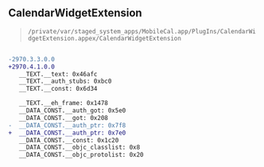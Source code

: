## CalendarWidgetExtension

> `/private/var/staged_system_apps/MobileCal.app/PlugIns/CalendarWidgetExtension.appex/CalendarWidgetExtension`

```diff

-2970.3.3.0.0
+2970.4.1.0.0
   __TEXT.__text: 0x46afc
   __TEXT.__auth_stubs: 0xbc0
   __TEXT.__const: 0x6d34

   __TEXT.__eh_frame: 0x1478
   __DATA_CONST.__auth_got: 0x5e0
   __DATA_CONST.__got: 0x208
-  __DATA_CONST.__auth_ptr: 0x7f8
+  __DATA_CONST.__auth_ptr: 0x7e0
   __DATA_CONST.__const: 0x1c20
   __DATA_CONST.__objc_classlist: 0x8
   __DATA_CONST.__objc_protolist: 0x20

```
